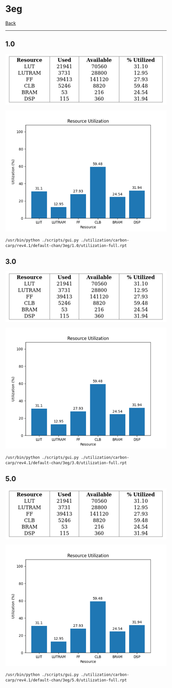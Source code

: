 # 3eg

[Back](<../rev4.1.md>)

---

## 1.0

<p align="center">
	<img src="../../../../../images/carbon-carp/rev4.1/default-chan/3eg/1.0/table.jpg" />
</p>

<p align="center">
	<img src="../../../../../images/carbon-carp/rev4.1/default-chan/3eg/1.0/graph.png" />
</p>

`/usr/bin/python ./scripts/gui.py ./utilization/carbon-carp/rev4.1/default-chan/3eg/1.0/utilization-full.rpt`

## 3.0

<p align="center">
	<img src="../../../../../images/carbon-carp/rev4.1/default-chan/3eg/3.0/table.jpg" />
</p>

<p align="center">
	<img src="../../../../../images/carbon-carp/rev4.1/default-chan/3eg/3.0/graph.png" />
</p>

`/usr/bin/python ./scripts/gui.py ./utilization/carbon-carp/rev4.1/default-chan/3eg/3.0/utilization-full.rpt`

## 5.0

<p align="center">
	<img src="../../../../../images/carbon-carp/rev4.1/default-chan/3eg/5.0/table.jpg" />
</p>

<p align="center">
	<img src="../../../../../images/carbon-carp/rev4.1/default-chan/3eg/5.0/graph.png" />
</p>

`/usr/bin/python ./scripts/gui.py ./utilization/carbon-carp/rev4.1/default-chan/3eg/5.0/utilization-full.rpt`

